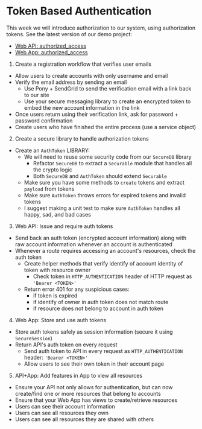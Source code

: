 # Token Based Authentication

This week we will introduce authorization to our system, using authorization tokens. See the latest version of our demo project:
- [Web API: authorized_access](https://github.com/ISS-Security/configshare-api/tree/5_auth_token)
- [Web App: authorized_access](https://github.com/ISS-Security/configshare-app/tree/3_auth_token)

1. Create a registration workflow that verifies user emails
- Allow users to create accounts with only username and email
- Verify the email address by sending an email
  - Use Pony + SendGrid to send the verification email with a link back to our site
  - Use your secure messaging library to create an encrypted token to embed the new account information in the link
- Once users return using their verification link, ask for password + password confirmation
- Create users who have finished the entire process (use a service object)

2. Create a secure library to handle authorization tokens
- Create an `AuthToken` LIBRARY:
  - We will need to reuse some security code from our `SecureDB` library
    - Refactor `SecureDB` to extract a `Securable` module that handles all the crypto logic
    - Both `SecureDB` and `AuthToken` should extend `Securable`
  - Make sure you have some methods to `create` tokens and extract `payload` from tokens
  - Make sure `AuthToken` throws errors for expired tokens and invalid tokens
  - I suggest making a unit test to make sure `AuthToken` handles all happy, sad, and bad cases

3. Web API: Issue and require auth tokens
- Send back an auth token (encrypted account information) along with raw account information whenever an account is authenticated
- Whenever a route requires accessing an account's resources, check the auth token
  - Create helper methods that verify identify of account identity of token with resource owner
    - Check token in `HTTP_AUTHENTICATION` header of HTTP request as `'Bearer <TOKEN>'`
  - Return error 401 for any suspicious cases:
    - if token is expired
    - if identify of owner in auth token does not match route
    - if resource does not belong to account in auth token

4. Web App: Store and use auth tokens
- Store auth tokens safely as session information (secure it using `SecureSession`)
- Return API's auth token on every request
  - Send auth token to API in every request as `HTTP_AUTHENTICATION` header: `'Bearer <TOKEN>'`
  - Allow users to see their own token in their account page

5. API+App: Add features in App to view all resources
- Ensure your API not only allows for authentication, but can now create/find one or more resources that belong to accounts
- Ensure that your Web App has views to create/retrieve resources
- Users can see their account information
- Users can see all resources they own
- Users can see all resources they are shared with others
